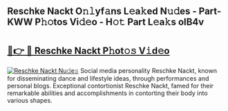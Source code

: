## Reschke Nackt O𝚗𝚕yf𝚊ns L𝚎a𝚔ed N𝚞𝚍es - Part-KWW P𝚑𝚘tos Vi𝚍𝚎o - H𝚘𝚝 Part L𝚎a𝚔s oIB4v

# <h2><a href="http://kf5qhoq.oniu.top/?m=Reschke+Nackt">🔗👉 🔴 Reschke Nackt P𝚑ot𝚘𝚜 V𝚒d𝚎o</a></h2>

[![Reschke Nackt Nu𝚍e𝚜](https://i.imgur.com/0qMVB7G.gif)](http://kf5qhoq.oniu.top/?m=Reschke+Nackt)
Social media personality Reschke Nackt, known for disseminating dance and lifestyle ideas, through performances and personal blogs. Exceptional contortionist Reschke Nackt, famed for their remarkable abilities and accomplishments in contorting their body into various shapes.  
